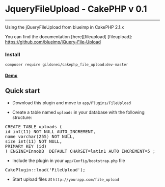 # JqueryFileUpload - CakePHP v 0.1
---
Using the jQueryFileUpload from blueimp in CakePHP 2.1.x

You can find the documentation [here][fileupload]
[fileupload]: https://github.com/blueimp/jQuery-File-Upload

### Install
```
composer require gildonei/cakephp_file_upload:dev-master
```

#### [Demo][]
[Demo]: http://blueimp.github.com/jQuery-File-Upload/


## Quick start
- Download this plugin and move to `app/Plugins/FileUpload`

- Create a table named `uploads` in your database with the following structure:

<pre>CREATE TABLE uploads (
id int(11) NOT NULL AUTO_INCREMENT,
name varchar(255) NOT NULL,
size int(11) NOT NULL,
PRIMARY KEY (id)
) ENGINE=InnoDB  DEFAULT CHARSET=latin1 AUTO_INCREMENT=5 ;
</pre>

- Include the plugin in your `app/Config/bootstrap.php` file

<pre>CakePlugin::load('FileUpload');</pre>

- Start upload files at `http://yourapp.com/file_upload`


